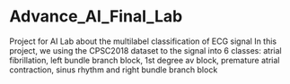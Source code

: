 # Advance_AI_Final_Lab
Project for AI Lab about the multilabel classification of ECG signal
In this project, we using the CPSC2018 dataset to  the signal into 6 classes: atrial fibrillation, left bundle branch block, 1st degree av block, premature atrial contraction, sinus rhythm and right bundle branch block

